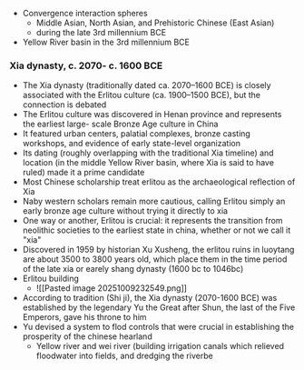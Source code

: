 * Convergence interaction spheres 
	* Middle Asian, North Asian, and Prehistoric Chinese (East Asian)
	* during the late 3rd millennium BCE
* Yellow River basin in the 3rd millennium BCE

### Xia dynasty, c. 2070- c. 1600 BCE
* The Xia dynasty (traditionally dated ca. 2070–1600 BCE) is closely associated with the Erlitou culture (ca. 1900–1500 BCE), but the connection is debated
* The Erlitou culture was discovered in Henan province and represents the earliest large- scale Bronze Age culture in China 
* It featured urban centers, palatial complexes, bronze casting workshops, and evidence of early state-level organization 
* Its dating (roughly overlapping with the traditional Xia timeline) and location (in the middle Yellow River basin, where Xia is said to have ruled) made it a prime candidate
* Most Chinese scholarship treat erlitou as the archaeological reflection of Xia
* Naby western scholars remain more cautious, calling Erlitou simply an early bronze age culture without trying it directly to xia
* One way or another, Erlitou is crucial: it represents the transition from neolithic societies to the earliest state in china, whether or not we call it "xia" 
* Discovered in 1959 by historian Xu Xusheng, the erlitou ruins in luoytang are about 3500 to 3800 years old, which place them in the time period of the late xia or earely shang dynasty (1600 bc to 1046bc)
* Erlitou building
	* ![[Pasted image 20251009232549.png]]
* According to tradition (Shi ji), the Xia dynasty (2070-1600 BCE) was established by the legendary Yu the Great after Shun, the last of the Five Emperors, gave his throne to him
* Yu devised a system to flod controls that were crucial in establishing the prosperity of the chinese hearland 
	* Yellow river and wei river (building irrigation canals which relieved floodwater into fields, and dredging the riverbe